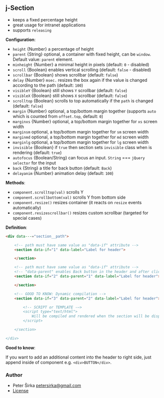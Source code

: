## j-Section

- keeps a fixed percentage height
- great usage for intranet applications
- supports `releasing`

__Configuration__:

- `height` {Number} a percentage of height
- `parent` {String} optional, a container with fixed height, can be `window`. Default value: `parent` element.
- `minheight` {Number} a minimal height in pixels (default: `0` - disabled)
- `scroll` {Boolean} enables vertical scrolling (default: `false` - disabled)
- `scrollbar` {Boolean} shows scrollbar (default: `false`)
- `delay` {Number} `msec.` resizes the box again if the value is changed according to the path (default: `100`)
- `visibleY` {Boolean} still shows `Y` scrollbar (default: `false`)
- `visibleX` {Boolean} still shows `X` scrollbar (default: `false`)
- `scrolltop` {Boolean} scrolls to top automatically if the `path` is changed (default: `false`)
- `margin` {Number} optional, a top/bottom margin together (supports `auto` which is counted from `offset.top`, default: `0`)
- `marginxs` {Number} optional, a top/bottom margin together for `xs` screen width
- `marginsm` optional, a top/bottom margin together for `sm` screen width
- `marginmd` optional, a top/bottom margin together for `md` screen width
- `marginlg` optional, a top/bottom margin together for `lg` screen width
- `invisible` {Boolean} if `true` then section sets `invisible` class when is rendering (default: `true`)
- `autofocus` {Boolean/String} can focus an input. `String` === `jQuery selector` for the input
- `back` {String} a title for back button (default: `Back`)
- `delayanim` {Number} animation delay (default: `100`)

__Methods__:

- `component.scrolltop(val)` scrolls Y
- `component.scrollbottom(val)` scrolls Y from bottom side
- `component.resize()` resizes container (it reacts on `resize` events automatically)
- `component.resizescrollbar()` resizes custom scrollbar (targeted for special cases)

__Definition__:

```html
<div data---="section__path">

	<!-- path must have same value as "data-if" attribute -->
	<section data-if="1" data-label="Label for header">

	</section>

	<!-- path must have same value as "data-if" attribute -->
	<!-- "data-parent" enables Back button in the header and after click the component sets value from "data-parent" attribute -->
	<section data-if="2" data-parent="1" data-label="Label for header">

	</section>

	<!-- GOOD TO KNOW: Dynamic compilation -->
	<section data-if="3" data-parent="2" data-label="Label for header">

		<!-- SCRIPT or TEMPLATE -–>
		<script type="text/html">
			Will be compiled and rendered when the section will be displayed
		</script>

	</section>

</div>
```

__Good to know__:

If you want to add an additional content into the header to right side, just append inside of component e.g. `<div>BUTTON</div>`.

### Author

- Peter Širka <petersirka@gmail.com>
- [License](https://www.totaljs.com/license/)
